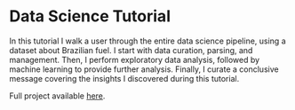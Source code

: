# Data Science Tutorial

In this tutorial I walk a user through the entire data science pipeline, using a dataset about Brazilian fuel. I start with data curation, parsing, and management. Then, I perform exploratory data analysis, followed by machine learning to provide further analysis. Finally, I curate a conclusive message covering the insights I discovered during this tutorial. 

Full project available [here](galfudim.github.io/data-science-pipeline).
